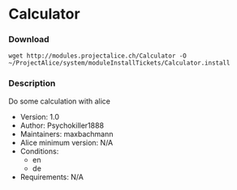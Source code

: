 # Calculator

### Download
`wget http://modules.projectalice.ch/Calculator -O ~/ProjectAlice/system/moduleInstallTickets/Calculator.install`

### Description
Do some calculation with alice

- Version: 1.0
- Author: Psychokiller1888
- Maintainers: maxbachmann
- Alice minimum version: N/A
- Conditions:
  - en
  - de
- Requirements: N/A
